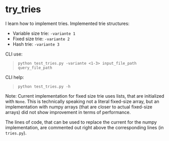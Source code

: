 # try_tries
I learn how to implement tries. Implemented trie structures:
- Variable size trie: `-variante 1`
- Fixed size trie: `-variante 2`
- Hash trie: `-variante 3`

CLI use:

>`python test_tries.py -variante <1-3> input_file_path query_file_path`

CLI help:

> `python test_tries.py -h`

Note: Current implementation for fixed size trie uses lists, that are initialized with `None`. This is technically speaking not a literal fixed-size array, but an implementation with numpy arrays (that are closer to actual fixed-size arrays) did not show improvement in terms of performance.

The lines of code, that can be used to replace the current for the numpy implementation, are commented out right above the corresponding lines (in `tries.py`).